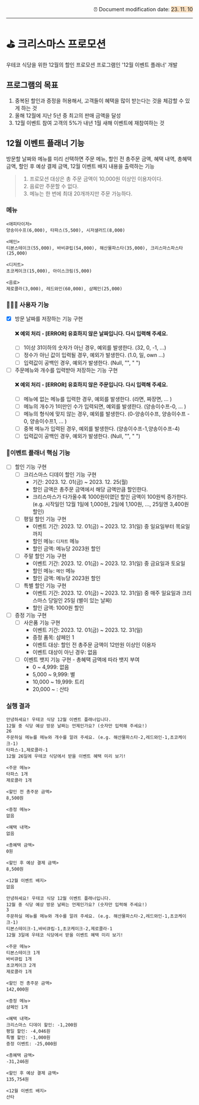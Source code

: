 <div style="text-align: right;">
⏰ Document modification date: <span style='background-color: #F7DDBE'>23. 11. 10</span>
</div>

---

# ⛳️ 크리스마스 프로모션
우테코 식당을 위한 12월의 할인 프로모션 프로그램인 '12월 이벤트 플래너' 개발

## 프로그램의 목표
1. 중복된 할인과 증정을 허용해서, 고객들이 혜택을 많이 받는다는 것을 체감할 수 있게 하는 것
2. 올해 12월에 지난 5년 중 최고의 판매 금액을 달성
3. 12월 이벤트 참여 고객의 5%가 내년 1월 새해 이벤트에 재참여하는 것

## 12월 이벤트 플래너 기능
방문할 날짜와 메뉴를 미리 선택하면 주문 메뉴, 할인 전 총주문 금액, 혜택 내역, 총혜택 금액, 할인 후 예상 결제 금액, 12월 이벤트 배지 내용을 출력하는 기능
> 1) 프로모션 대상은 총 주문 금액이 10,000원 이상인 이용자이다. </br>
> 2) 음료만 주문할 수 없다. </br>
> 3) 메뉴는 한 번에 최대 20개까지만 주문 가능하다.

### 메뉴
```
<애피타이저>
양송이수프(6,000), 타파스(5,500), 시저샐러드(8,000)

<메인>
티본스테이크(55,000), 바비큐립(54,000), 해산물파스타(35,000), 크리스마스파스타(25,000)

<디저트>
초코케이크(15,000), 아이스크림(5,000)

<음료>
제로콜라(3,000), 레드와인(60,000), 샴페인(25,000)
```

### 💁🏻‍♂️ 사용자 기능
- [x] 방문 날짜를 저장하는 기능 구현
  #### ❌ 예외 처리 - [ERROR] 유효하지 않은 날짜입니다. 다시 입력해 주세요.
    - [ ] 1이상 31이하의 숫자가 아닌 경우, 예외를 발생한다. (32, 0, -1, ...)
    - [ ] 정수가 아닌 값이 입력될 경우, 예외가 발생한다. (1.0, 일, own ...)
    - [ ] 입력값이 공백인 경우, 예외가 발생한다. (Null, "", " ")
- [ ] 주문메뉴와 개수를 입력받아 저장하는 기능 구현
  #### ❌ 예외 처리 - [ERROR] 유효하지 않은 주문입니다. 다시 입력해 주세요.
    - [ ] 메뉴에 없는 메뉴를 입력한 경우, 예외를 발생한다. (라면, 짜장면, ... )
    - [ ] 메뉴의 개수가 1미만인 수가 입력되면, 예외를 발생한다. (양송이수프-0, ... )
    - [ ] 메뉴의 형식에 맞지 않는 경우, 예외를 발생한다. (0-양송이수프, 양송이수프 - 0, 양송이수프1, ... )
    - [ ] 중복 메뉴가 입력된 경우, 예외를 발생한다. (양송이수프-1,양송이수프-4)
    - [ ] 입력값이 공백인 경우, 예외가 발생한다. (Null, "", " ")

### 🌟이벤트 플래너 핵심 기능
- [ ] 할인 기능 구현
  - [ ] 크리스마스 디데이 할인 기능 구현
    - 기간: 2023. 12. 01(금) ~ 2023. 12. 25(월)
    - 할인 금액은 총주문 금액에서 해당 금액만큼 할인한다.
    - 크리스마스가 다가올수록 1000원이였던 할인 금액이 100원씩 증가한다. (e.g. 시작일인 12월 1일에 1,000원, 2일에 1,100원, ..., 25일엔 3,400원 할인)
  - [ ] 평일 할인 기능 구현
    - 이벤트 기간: 2023. 12. 01(금) ~ 2023. 12. 31(일) 중 일요일부터 목요일까지
    - 할인 메뉴: `디저트` 메뉴
    - 할인 금액: 메뉴당 2023원 할인
  - [ ] 주말 할인 기능 구현
    - 이벤트 기간: 2023. 12. 01(금) ~ 2023. 12. 31(일) 중 금요일과 토요일
    - 할인 메뉴: `메인` 메뉴
    - 할인 금액: 메뉴당 2023원 할인
  - [ ] 특별 할인 기능 구현
    - 이벤트 기간: 2023. 12. 01(금) ~ 2023. 12. 31(일) 중 매주 일요일과 크리스마스 당일인 25일 (별이 있는 날짜)
    - 할인 금액: 1000원 할인
- [ ] 증정 기능 구현
  - [ ] 사은품 기능 구현
    - 이벤트 기간: 2023. 12. 01(금) ~ 2023. 12. 31(일)
    - 증정 품목: 샴페인 1
    - 이벤트 대상: 할인 전 총주문 금액이 12만원 이상인 이용자 
    - 이벤트 대상이 아닌 경우: 없음
  - [ ] 이벤트 뱃지 기능 구현 - 총혜택 금액에 따라 뱃지 부여
    - 0 ~ 4,999: 없음
    - 5,000 ~ 9,999: 별
    - 10,000 ~ 19,999: 트리
    - 20,000 ~ : 산타

### 실행 결과
```
안녕하세요! 우테코 식당 12월 이벤트 플래너입니다.
12월 중 식당 예상 방문 날짜는 언제인가요? (숫자만 입력해 주세요!)
26 
주문하실 메뉴를 메뉴와 개수를 알려 주세요. (e.g. 해산물파스타-2,레드와인-1,초코케이크-1)
타파스-1,제로콜라-1 
12월 26일에 우테코 식당에서 받을 이벤트 혜택 미리 보기!
 
<주문 메뉴>
타파스 1개
제로콜라 1개

<할인 전 총주문 금액>
8,500원
 
<증정 메뉴>
없음
 
<혜택 내역>
없음
 
<총혜택 금액>
0원
 
<할인 후 예상 결제 금액>
8,500원
 
<12월 이벤트 배지>
없음
```
```
안녕하세요! 우테코 식당 12월 이벤트 플래너입니다.
12월 중 식당 예상 방문 날짜는 언제인가요? (숫자만 입력해 주세요!)
3
주문하실 메뉴를 메뉴와 개수를 알려 주세요. (e.g. 해산물파스타-2,레드와인-1,초코케이크-1)
티본스테이크-1,바비큐립-1,초코케이크-2,제로콜라-1
12월 3일에 우테코 식당에서 받을 이벤트 혜택 미리 보기!

<주문 메뉴>
티본스테이크 1개
바비큐립 1개
초코케이크 2개
제로콜라 1개

<할인 전 총주문 금액>
142,000원

<증정 메뉴>
샴페인 1개

<혜택 내역>
크리스마스 디데이 할인: -1,200원
평일 할인: -4,046원
특별 할인: -1,000원
증정 이벤트: -25,000원

<총혜택 금액>
-31,246원

<할인 후 예상 결제 금액>
135,754원

<12월 이벤트 배지>
산타
```
